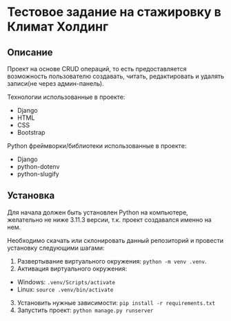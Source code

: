 # Тестовое задание на стажировку в Климат Холдинг

## Описание
Проект на основе CRUD операций, то есть предоставляется возможность пользователю создавать, читать, редактировать и удалять записи(не через админ-панель).

Технологии использованные в проекте:
- Django
- HTML
- CSS
- Bootstrap

Python фреймворки/библиотеки использованные в проекте:
- Django
- python-dotenv
- python-slugify

## Установка
Для начала должен быть установлен Python на компьютере, желательно не ниже 3.11.3 версии, т.к. проект создавался именно на нем.

Необходимо скачать или склонировать данный репозиторий и провести установку следующими шагами:
1. Развертывание виртуального окружения: `python -m venv .venv`.
2. Активация виртуального окружения:
- Windows: `.venv/Scripts/activate`
- Linux: `source .venv/bin/activate`
3. Установить нужные зависимости: `pip install -r requirements.txt`
4. Запустить проект: `python manage.py runserver`
